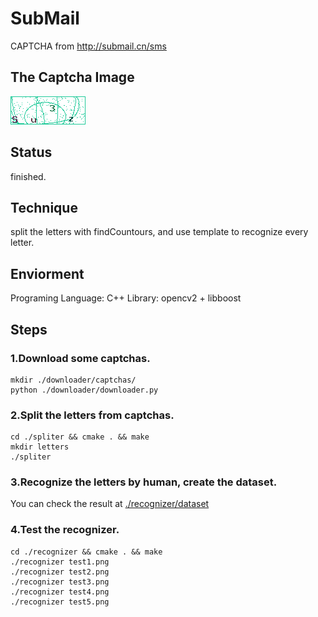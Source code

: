 # SubMail
CAPTCHA from http://submail.cn/sms
## The Captcha Image
![](./submail.png)  

## Status
finished.

## Technique
split the letters with findCountours, and use template to recognize every letter.

## Enviorment
Programing Language: C++
Library: opencv2 + libboost

## Steps
### 1.Download some captchas.
``` shell
mkdir ./downloader/captchas/
python ./downloader/downloader.py
```
### 2.Split the letters from captchas.  
``` shell
cd ./spliter && cmake . && make
mkdir letters
./spliter
```
### 3.Recognize the letters by human, create the dataset.  
You can check the result at [./recognizer/dataset](./recognizer/dataset)

### 4.Test the recognizer.
```
cd ./recognizer && cmake . && make
./recognizer test1.png
./recognizer test2.png
./recognizer test3.png
./recognizer test4.png
./recognizer test5.png
```
